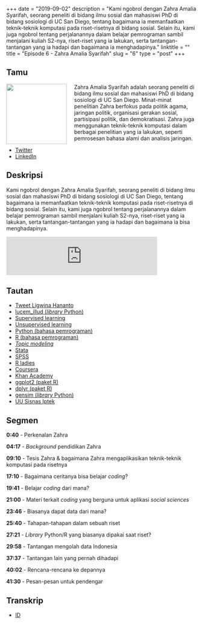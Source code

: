 +++
date = "2019-09-02"
description = "Kami ngobrol dengan Zahra Amalia Syarifah, seorang peneliti di bidang ilmu sosial dan mahasiswi PhD di bidang sosiologi di UC San Diego, tentang bagaimana ia memanfaatkan teknik-teknik komputasi pada riset-risetnya di bidang sosial. Selain itu, kami juga ngobrol tentang perjalanannya dalam belajar pemrograman sambil menjalani kuliah S2-nya, riset-riset yang ia lakukan, serta tantangan-tantangan yang ia hadapi dan bagaimana ia menghadapinya."
linktitle = ""
title = "Episode 6 - Zahra Amalia Syarifah"
slug = "6"
type = "post"
+++

## Tamu
<img style="float: left; width: 160px; margin-right: 20px;" src="/img/ep6.jpeg">

Zahra Amalia Syarifah adalah seorang peneliti di bidang ilmu sosial dan mahasiswi PhD di bidang sosiologi di UC San Diego. Minat-minat penelitian Zahra berfokus pada politik agama, jaringan politik, organisasi gerakan sosial, partisipasi politik, dan demokratisasi. Zahra juga  menggunakan teknik-teknik komputasi dalam berbagai penelitian yang ia lakukan, seperti pemrosesan bahasa alami dan analisis jaringan.

- [Twitter](https://twitter.com/zahraamalias/) 
- [LinkedIn](https://www.linkedin.com/in/zahraamalias/) 

## Deskripsi 
Kami ngobrol dengan Zahra Amalia Syarifah, seorang peneliti di bidang ilmu sosial dan mahasiswi PhD di bidang sosiologi di UC San Diego, tentang bagaimana ia memanfaatkan teknik-teknik komputasi pada riset-risetnya di bidang sosial. Selain itu, kami juga ngobrol tentang perjalanannya dalam belajar pemrograman sambil menjalani kuliah S2-nya, riset-riset yang ia lakukan, serta tantangan-tantangan yang ia hadapi dan bagaimana ia bisa menghadapinya.

<iframe src="https://anchor.fm/kartini-teknologi/embed/episodes/Episode-6---Persinggungan-antara-teknologi-dan-ilmu-sosial-bersama-Zahra-Amalia-e56p3m" height="102px" width="400px" frameborder="0" scrolling="no"></iframe>

## Tautan
- [Tweet Ligwina Hananto](https://twitter.com/mrshananto/status/1158524413366562817)
- [lucem_illud (*library* Python)](https://github.com/Computational-Content-Analysis-2018/lucem_illud) 
- [Supervised learning](https://en.wikipedia.org)
- [Unsupervised learning](https://en.wikipedia.org)
- [Python (bahasa pemrograman)](https://www.python.org)
- [R (bahasa pemrograman)](https://www.r-project.org)
- [*Topic modeling*](https://en.wikipedia.org/wiki/Topic_model)
- [Stata](https://www.stata.com)
- [SPSS](https://www.ibm.com/products/spss-statistics)
- [R ladies](https://rladies.org)
- [Coursera](https://www.coursera.org)
- [Khan Academy](https://www.khanacademy.org)
- [ggplot2 (paket R)](https://ggplot2.tidyverse.org)
- [dplyr (paket R)](https://dplyr.tidyverse.org)
- [gensim (*library* Python)](https://pypi.org)
- [UU Sisnas Iptek](https://tekno.tempo.co/read/1225524/uu-sisnas-iptek-aipi-sayangkan-ketentuan-pidana-peneliti-asing)

## Segmen
**0:40** - Perkenalan Zahra

**04:17** - *Background* pendidikan Zahra

**09:10** - Tesis Zahra & bagaimana Zahra mengaplikasikan teknik-teknik komputasi pada risetnya

**17:10** - Bagaimana ceritanya bisa belajar *coding*?

**19:41** - Belajar *coding* dari mana?

**21:00** - Materi terkait *coding* yang berguna untuk aplikasi *social sciences*

**23:46** - Biasanya dapat data dari mana?

**25:40** - Tahapan-tahapan dalam sebuah riset

**27:21** - *Library* Python/R yang biasanya dipakai saat riset?

**29:58** - Tantangan mengolah data Indonesia

**37:37** - Tantangan lain yang pernah dihadapi

**40:02** - Rencana-rencana ke depannya

**41:30** - Pesan-pesan untuk pendengar


## Transkrip
- [ID](transcript)